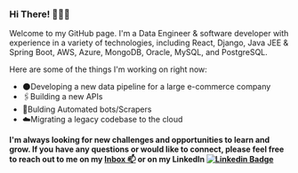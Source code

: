 ### Hi There! 👋🧑‍💻

Welcome to my GitHub page. I'm a Data Engineer & software developer with experience in a variety of technologies, including React, Django, Java JEE & Spring Boot, AWS, Azure, MongoDB, Oracle, MySQL, and PostgreSQL.

Here are some of the things I'm working on right now:

- 🌑Developing a new data pipeline for a large e-commerce company
- 🖇️Building a new APIs
- 🤖Bulding Automated bots/Scrapers
- ☁️Migrating a legacy codebase to the cloud

<p style="font-weight:bold"> I'm always looking for new challenges and opportunities to learn and grow. If you have any questions or would like to connect, please feel free to reach out to me on my 
<a href="mailto:aitouakoursaid@gmail.com">
<g-emoji class="g-emoji" alias="mailbox" fallback-src="https://github.githubassets.com/images/icons/emoji/unicode/1f4eb.png">Inbox 📫</g-emoji></a> or on my LinkedIn <a href="https://www.linkedin.com/in/said-ait-ouakour-68a93a1b0/">
<img src="https://camo.githubusercontent.com/fecb06c5b51c0c605a7db2b5e549d180fa3fb38e87a0d6011c3c9c830a2c68b7/68747470733a2f2f696d672e736869656c64732e696f2f62616467652f4c696e6b6564496e2d626c75653f7374796c653d666c6174266c6f676f3d4c696e6b6564696e266c6f676f436f6c6f723d7768697465" alt="Linkedin Badge" data-canonical-src="https://img.shields.io/badge/LinkedIn-blue?style=flat&logo=Linkedin&logoColor=white" style="max-width: 100%;"></a>
